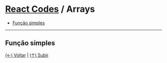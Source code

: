 # [React Codes](https://github.com/systemboys/React_Codes#react-codes "React Codes") / Arrays

- [Função simples](https://github.com/systemboys/React_Codes/tree/main/Array#obter-dados-de-um-array-com-map "Função simples")

------------
## Função simples


[(&larr;) Voltar](https://github.com/systemboys/React_Codes#react-codes "Voltar ao Sumário") | 
[(&uarr;) Subir](https://github.com/systemboys/React_Codes/tree/main/Array#react-codes--arrays "Subir para o topo")

